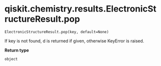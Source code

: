 # qiskit.chemistry.results.ElectronicStructureResult.pop

`ElectronicStructureResult.pop(key, default=None)`

If key is not found, d is returned if given, otherwise KeyError is raised.

**Return type**

`object`
